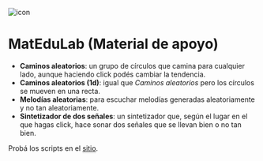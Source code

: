 ![icon](https://gitlab.com/rodrigovalla/matedulab/-/raw/master/assets/img/icon_64.png)

# MatEduLab (Material de apoyo)

- **Caminos aleatorios**: un grupo de círculos que camina para cualquier lado, aunque haciendo click podés
cambiar la tendencia.  
- **Caminos aleatorios (1d)**: igual que *Caminos aleatorios* pero los círculos se mueven en una recta.  
- **Melodías aleatorias**: para escuchar melodías generadas aleatoriamente y no tan aleatoriamente.  
- **Sintetizador de dos señales**: un sintetizador que, según el lugar en el que hagas click, hace sonar
dos señales que se llevan bien o no tan bien.  

Probá los scripts en el [sitio](https://rvalla.github.io/matedulab).
